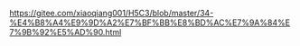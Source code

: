 https://gitee.com/xiaoqiang001/H5C3/blob/master/34-%E4%B8%A4%E9%9D%A2%E7%BF%BB%E8%BD%AC%E7%9A%84%E7%9B%92%E5%AD%90.html